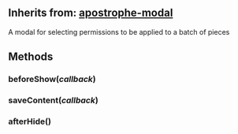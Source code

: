 ## Inherits from: [apostrophe-modal](../apostrophe-modal/browser-apostrophe-modal.html)
A modal for selecting permissions to be applied to a batch of pieces


## Methods
### beforeShow(*callback*)

### saveContent(*callback*)

### afterHide()

